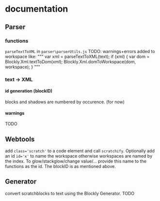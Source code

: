 # documentation
## Parser
### functions
`parseTextToXML` in `parser\parserUtils.js`
TODO: warnings+errors
added to workspace like:
"""
	    var xml = parseTextToXML(text);
        if (xml) {
            var dom = Blockly.Xml.textToDom(xml);
            Blockly.Xml.domToWorkspace(dom, workspace);
        }
"""

### text -> XML
#### id generation (blockID)
blocks and shadows are numbered by occurence. (for now)

#### warnings
TODO

## Webtools
add `class='scratch'` to a code element and call `scratchify`. Optionally add an id  `id='x'` to name the workspace otherwise workspaces are named by the index. To glow/stackglow/change value/... provide this name to the functions as the id. The blockID is as mentioned above.

## Generator
convert scratchblocks to text using the Blockly Generator.
TODO
